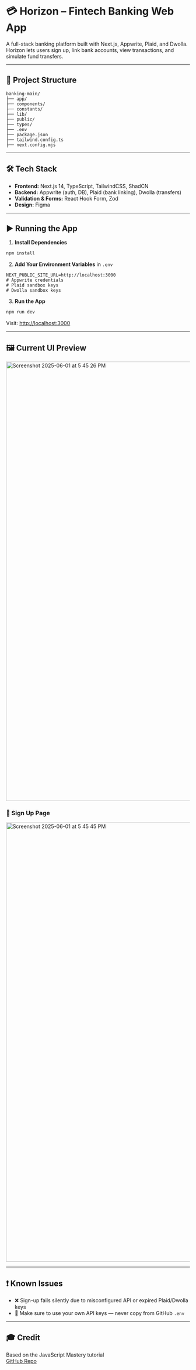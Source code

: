 # 💳 Horizon – Fintech Banking Web App

A full-stack banking platform built with Next.js, Appwrite, Plaid, and Dwolla. Horizon lets users sign up, link bank accounts, view transactions, and simulate fund transfers.

---

## 📁 Project Structure

```
banking-main/
├── app/
├── components/
├── constants/
├── lib/
├── public/
├── types/
├── .env
├── package.json
├── tailwind.config.ts
├── next.config.mjs
```

---

## 🛠️ Tech Stack

- **Frontend:** Next.js 14, TypeScript, TailwindCSS, ShadCN
- **Backend:** Appwrite (auth, DB), Plaid (bank linking), Dwolla (transfers)
- **Validation & Forms:** React Hook Form, Zod
- **Design:** Figma

---

## ▶️ Running the App

1. **Install Dependencies**
```bash
npm install
```

2. **Add Your Environment Variables** in `.env`
```env
NEXT_PUBLIC_SITE_URL=http://localhost:3000
# Appwrite credentials
# Plaid sandbox keys
# Dwolla sandbox keys
```

3. **Run the App**
```bash
npm run dev
```

Visit: [http://localhost:3000](http://localhost:3000)

---

## 🖼️ Current UI Preview
<img width="1202" alt="Screenshot 2025-06-01 at 5 45 26 PM" src="https://github.com/user-attachments/assets/a4ecdd60-8db9-46c9-811b-90fb5237c52b" />



### 📝 Sign Up Page
<img width="1202" alt="Screenshot 2025-06-01 at 5 45 45 PM" src="https://github.com/user-attachments/assets/a7374e64-9975-421b-90df-295106e40149" />


---

## ❗ Known Issues

- ❌ Sign-up fails silently due to misconfigured API or expired Plaid/Dwolla keys
- 🔑 Make sure to use your own API keys — never copy from GitHub `.env`

---

## 🎓 Credit

Based on the JavaScript Mastery tutorial  
[GitHub Repo](https://github.com/adrianhajdin/banking)
